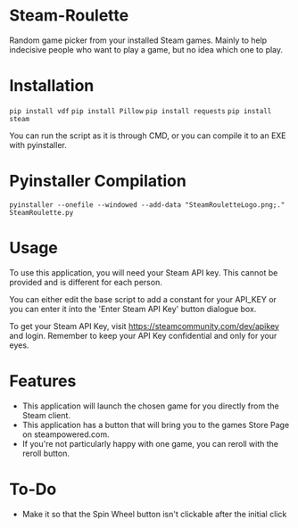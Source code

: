 # Steam-Roulette
Random game picker from your installed Steam games. Mainly to help indecisive people who want to play a game, but no idea which one to play.

# Installation
`pip install vdf`
`pip install Pillow`
`pip install requests`
`pip install steam`

You can run the script as it is through CMD, or you can compile it to an EXE with pyinstaller.

# Pyinstaller Compilation
`pyinstaller --onefile --windowed --add-data "SteamRouletteLogo.png;." SteamRoulette.py`

# Usage
To use this application, you will need your Steam API key. This cannot be provided and is different for each person.

You can either edit the base script to add a constant for your API_KEY or you can enter it into the 'Enter Steam API Key' button dialogue box.

To get your Steam API Key, visit https://steamcommunity.com/dev/apikey and login. Remember to keep your API Key confidential and only for your eyes.

# Features
- This application will launch the chosen game for you directly from the Steam client.
- This application has a button that will bring you to the games Store Page on steampowered.com.
- If you're not particularly happy with one game, you can reroll with the reroll button.

# To-Do
- Make it so that the Spin Wheel button isn't clickable after the initial click

